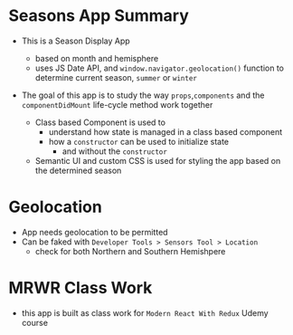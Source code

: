 # Seasons App Summary

- This is a Season Display App

  - based on month and hemisphere
  - uses JS Date API, and `window.navigator.geolocation()` function to determine current season, `summer` or `winter`

- The goal of this app is to study the way `props`,`components` and the `componentDidMount` life-cycle method work together

  - Class based Component is used to
    - understand how state is managed in a class based component
    - how a `constructor` can be used to initialize state
      - and without the `constructor`
  - Semantic UI and custom CSS is used for styling the app based on the determined season

# Geolocation

- App needs geolocation to be permitted
- Can be faked with `Developer Tools > Sensors Tool > Location`
  - check for both Northern and Southern Hemishpere

# MRWR Class Work

- this app is built as class work for `Modern React With Redux` Udemy course
